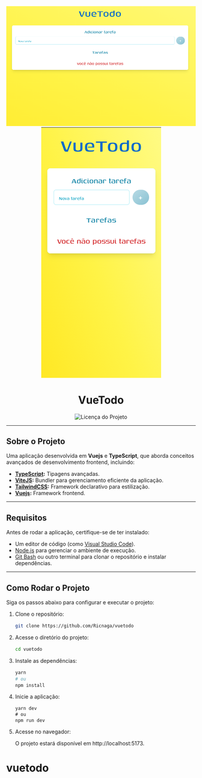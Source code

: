 <div align="center">
  <img src="./cover.jpg" alt="Capa do Projeto" />
</div>

<div align="center">
  <img src="./mobile.jpg" alt="Capa do Projeto mobile" />
</div>

<div align="center">

# **VueTodo**

</div>

<div align="center">
  <img src="https://img.shields.io/github/license/Ricnaga/vuetodo?style=for-the-badge" alt="Licença do Projeto" />
</div>

---

## **Sobre o Projeto**

Uma aplicação desenvolvida em **Vuejs** e **TypeScript**, que aborda conceitos avançados de desenvolvimento frontend, incluindo:

- **[TypeScript](https://www.typescriptlang.org/):** Tipagens avançadas.
- **[ViteJS](https://vitejs.dev/):** Bundler para gerenciamento eficiente da aplicação.
- **[TailwindCSS](https://tailwindcss.com/):** Framework declarativo para estilização.
- **[Vuejs](https://vuejs.org/):** Framework frontend.

---

## **Requisitos**

Antes de rodar a aplicação, certifique-se de ter instalado:

- Um editor de código (como [Visual Studio Code](https://code.visualstudio.com/)).
- [Node.js](https://nodejs.org/en/) para gerenciar o ambiente de execução.
- [Git Bash](https://gitforwindows.org/) ou outro terminal para clonar o repositório e instalar dependências.

---

## **Como Rodar o Projeto**

Siga os passos abaixo para configurar e executar o projeto:

1. Clone o repositório:

   ```bash
   git clone https://github.com/Ricnaga/vuetodo
   ```

2. Acesse o diretório do projeto:

   ```bash
   cd vuetodo
   ```

3. Instale as dependências:

   ```bash
   yarn
   # ou
   npm install
   ```

4. Inicie a aplicação:

   ```
   yarn dev
   # ou
   npm run dev
   ```

5. Acesse no navegador:

   O projeto estará disponível em http://localhost:5173.
# vuetodo

